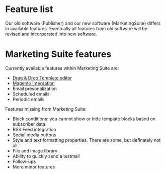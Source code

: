 # Feature list

Our old software (Publisher) and our new software (MarketingSuite) differs in 
available features. Eventually all features from old software will be revised 
and incorporated into new software.

# Marketing Suite features

Currently available features within Marketing Suite are:

- [Drag & Drop Template editor](copernica-docs:MarketingSuite/template-editor)
- [Magento Integration](copernica-docs:MarketingSuite/magento-integration)
- Email presonalization
- Scheduled emails
- Periodic emails

Features missing from Marketing Suite:

- Block conditions: you cannot show or hide template blocks based on subscriber data.
- RSS Feed integration
- Social media buttons
- Style and text formatting properties. There are some, but definately not all. 
- File and image library
- Ability to quickly send a testmail
- Follow-ups
- More minor features
